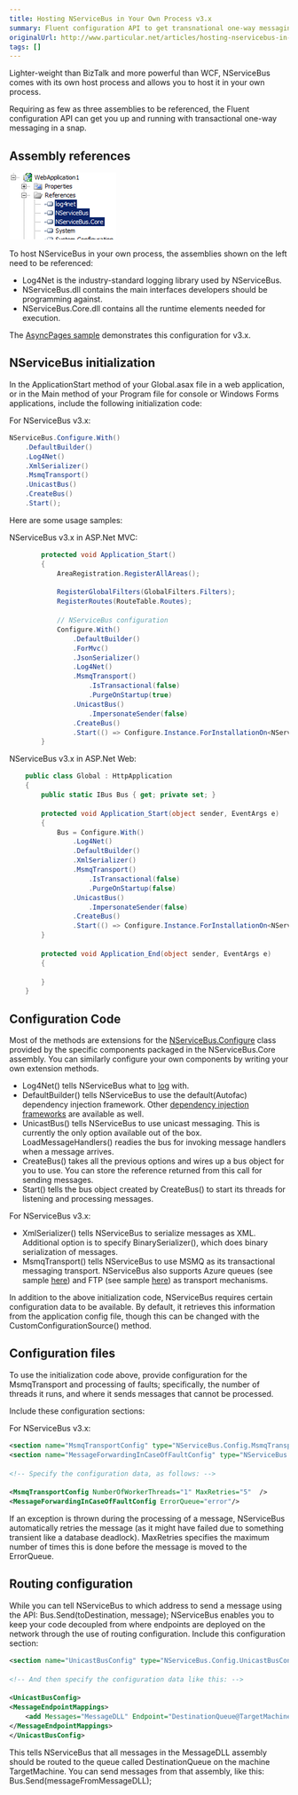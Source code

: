 ```yaml
---
title: Hosting NServiceBus in Your Own Process v3.x
summary: Fluent configuration API to get transnational one-way messaging, referencing only three assemblies.
originalUrl: http://www.particular.net/articles/hosting-nservicebus-in-your-own-process
tags: []
---
```


Lighter-weight than BizTalk and more powerful than WCF, NServiceBus comes with its own host process and allows you to host it in your own process.

Requiring as few as three assemblies to be referenced, the Fluent configuration API can get you up and running with transactional one-way messaging in a snap.

Assembly references
-------------------

![Assembly references](webapp_references.png)

To host NServiceBus in your own process, the assemblies shown on the left need to be referenced:

-   Log4Net is the industry-standard logging library used by NServiceBus.
-   NServiceBus.dll contains the main interfaces developers should be programming against.
-   NServiceBus.Core.dll contains all the runtime elements needed for execution.

The [AsyncPages sample](https://github.com/Particular/NServiceBus/tree/3.3.8/Samples) demonstrates this configuration for v3.x.


NServiceBus initialization
--------------------------

In the ApplicationStart method of your Global.asax file in a web application, or in the Main method of your Program file for console or Windows Forms applications, include the following initialization code:

For NServiceBus v3.x:

```C#
NServiceBus.Configure.With()
    .DefaultBuilder()
    .Log4Net()
    .XmlSerializer()
    .MsmqTransport()
    .UnicastBus()
    .CreateBus()
    .Start();
```

Here are some usage samples:

NServiceBus v3.x in ASP.Net MVC:

```C#
        protected void Application_Start()
        {
            AreaRegistration.RegisterAllAreas();

            RegisterGlobalFilters(GlobalFilters.Filters);
            RegisterRoutes(RouteTable.Routes);
           
            // NServiceBus configuration
            Configure.With()
                .DefaultBuilder()
                .ForMvc()
                .JsonSerializer()
                .Log4Net()
                .MsmqTransport()
                    .IsTransactional(false)
                    .PurgeOnStartup(true)
                .UnicastBus()
                    .ImpersonateSender(false)
                .CreateBus()
                .Start(() => Configure.Instance.ForInstallationOn<NServiceBus.Installation.Environments.Windows>().Install());
        }
```

NServiceBus v3.x in ASP.Net Web:

```C#
    public class Global : HttpApplication
    {
        public static IBus Bus { get; private set; }

        protected void Application_Start(object sender, EventArgs e)
        {
            Bus = Configure.With()
                .Log4Net()
                .DefaultBuilder()
                .XmlSerializer()
                .MsmqTransport()
                    .IsTransactional(false)
                    .PurgeOnStartup(false)
                .UnicastBus()
                    .ImpersonateSender(false)
                .CreateBus()
                .Start(() => Configure.Instance.ForInstallationOn<NServiceBus.Installation.Environments.Windows>().Install());
        }

        protected void Application_End(object sender, EventArgs e)
        {

        }
    }
```

Configuration Code
------------------

Most of the methods are extensions for the
[NServiceBus.Configure](https://github.com/NServiceBus/NServiceBus/blob/master/src/config/NServiceBus.Config/Configure.cs) class provided by the specific components packaged in the NServiceBus.Core assembly. You can similarly configure your own components by writing your own extension methods.

-   Log4Net() tells NServiceBus what to [log](logging-in-nservicebus.md) with.
-   DefaultBuilder() tells NServiceBus to use the default(Autofac) dependency injection framework. Other [dependency injection frameworks](containers.md) are available as well.
-   UnicastBus() tells NServiceBus to use unicast messaging. This is currently the only option available out of the box. LoadMessageHandlers() readies the bus for invoking message handlers when a message arrives.
-   CreateBus() takes all the previous options and wires up a bus object for you to use. You can store the reference returned from this call for sending messages.
-   Start() tells the bus object created by CreateBus() to start its threads for listening and processing messages.

For NServiceBus v3.x:

-   XmlSerializer() tells NServiceBus to serialize messages as XML. Additional option is to specify BinarySerializer(), which does binary serialization of messages.
-   MsmqTransport() tells NServiceBus to use MSMQ as its transactional messaging transport. NServiceBus also supports Azure queues (see sample [here](http://github.com/NServiceBus/NServiceBus/tree/master/Samples/Azure)) and FTP (see sample [here](http://github.com/NServiceBus/NServiceBus/tree/master/Samples/FtpSample)) as transport mechanisms.

In addition to the above initialization code, NServiceBus requires certain configuration data to be available. By default, it retrieves this information from the application config file, though this can be changed with the CustomConfigurationSource() method.


Configuration files
-------------------

To use the initialization code above, provide configuration for the MsmqTransport and processing of faults; specifically, the number of threads it runs, and where it sends messages that cannot be processed.

Include these configuration sections:

For NServiceBus v3.x:

```XML
<section name="MsmqTransportConfig" type="NServiceBus.Config.MsmqTransportConfig, NServiceBus.Core"/>
<section name="MessageForwardingInCaseOfFaultConfig" type="NServiceBus.Config.MessageForwardingInCaseOfFaultConfig, NServiceBus.Core" />

<!-- Specify the configuration data, as follows: -->

<MsmqTransportConfig NumberOfWorkerThreads="1" MaxRetries="5"  />
<MessageForwardingInCaseOfFaultConfig ErrorQueue="error"/>
```

If an exception is thrown during the processing of a message, NServiceBus automatically retries the message (as it might have failed due to something transient like a database deadlock). MaxRetries specifies the maximum number of times this is done before the message is moved to the ErrorQueue.

Routing configuration
---------------------

While you can tell NServiceBus to which address to send a message using the API: Bus.Send(toDestination, message); NServiceBus enables you to keep your code decoupled from where endpoints are deployed on the network through the use of routing configuration. Include this configuration section:

```XML
<section name="UnicastBusConfig" type="NServiceBus.Config.UnicastBusConfig, NServiceBus.Core"/>

<!-- And then specify the configuration data like this: -->

<UnicastBusConfig>
<MessageEndpointMappings>
    <add Messages="MessageDLL" Endpoint="DestinationQueue@TargetMachine"/>
</MessageEndpointMappings>
</UnicastBusConfig>  
```

This tells NServiceBus that all messages in the MessageDLL assembly should be routed to the queue called DestinationQueue on the machine TargetMachine. You can send messages from that assembly, like this: Bus.Send(messageFromMessageDLL);



